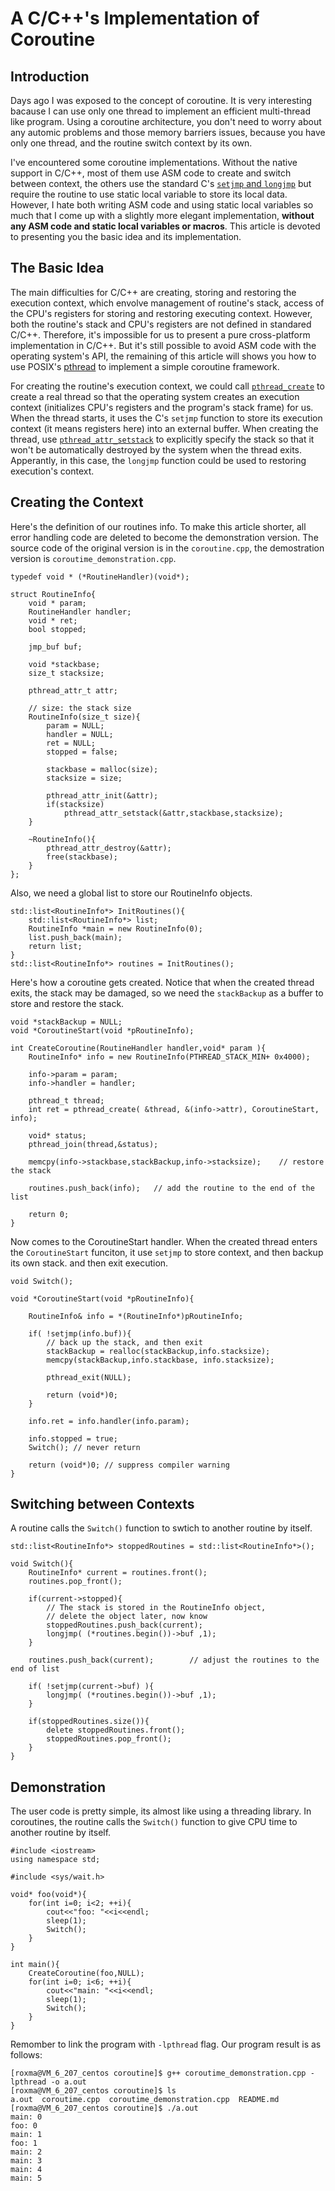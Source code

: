 # A C/C++'s Implementation of Coroutine



## Introduction ##

Days ago I was exposed to the concept of coroutine. It is very interesting bacause I can use only one thread to implement an efficient multi-thread like program. Using a coroutine architecture, you don't need to worry about any automic problems and those memory barriers issues, because you have only one thread, and the routine switch context by its own.

I've encountered some coroutine implementations. Without the native support in C/C++, most of them use ASM code to create and switch between context, the others use the standard C's [`setjmp` and `longjmp`](http://en.wikipedia.org/wiki/Setjmp.h) but require the routine to use static local variable to store its local data. However, I hate both writing ASM code and using static local variables so much that I come up with a slightly more elegant implementation, **without any ASM code and static local variables or macros**. This article is devoted to presenting you the basic idea and its implementation.



## The Basic Idea ##

The main difficulties for C/C++ are creating, storing and restoring the execution context, which envolve management of routine's stack, access of the CPU's registers for storing and restoring executing context. However, both the routine's stack and CPU's registers are not defined in standared C/C++. Therefore, it's impossible for us to present a pure cross-platform implementation in C/C++. But it's still possible to avoid ASM code with the operating system's API, the remaining of this article will shows you how to use POSIX's [pthread](https://computing.llnl.gov/tutorials/pthreads/) to implement a simple coroutine framework.

For creating the routine's execution context, we could call [`pthread_create`](https://computing.llnl.gov/tutorials/pthreads/man/pthread_create.txt) to create a real thread so that the operating system creates an execution context (initializes CPU's registers and the program's stack frame) for us. When the thread starts, it uses the C's `setjmp` function to store its execution context (it means registers here) into an external buffer. When creating the thread, use [`pthread_attr_setstack`](https://computing.llnl.gov/tutorials/pthreads/man/pthread_attr_setstack.txt) to explicitly specify the stack so that it won't be automatically destroyed by the system when the thread exits. Apperantly, in this case, the `longjmp` function could be used to restoring execution's context. 



## Creating the Context ##

Here's the definition of our routines info. To make this article shorter, all error handling code are deleted to become the demonstration version. The source code of the original version is in the `coroutine.cpp`, the demostration version is `coroutime_demonstration.cpp`.

``` cplusplus
typedef void * (*RoutineHandler)(void*);

struct RoutineInfo{
	void * param;
	RoutineHandler handler;
	void * ret;
	bool stopped;

	jmp_buf buf;
	
	void *stackbase;
	size_t stacksize;
	
	pthread_attr_t attr;
	
	// size: the stack size
	RoutineInfo(size_t size){
		param = NULL;
		handler = NULL;
		ret = NULL;
		stopped = false;

		stackbase = malloc(size);
		stacksize = size;

		pthread_attr_init(&attr);
		if(stacksize)
			pthread_attr_setstack(&attr,stackbase,stacksize);
	}
	
	~RoutineInfo(){
		pthread_attr_destroy(&attr);
		free(stackbase);
	}
};
```

Also, we need a global list to store our RoutineInfo objects.

``` cplusplus
std::list<RoutineInfo*> InitRoutines(){
	std::list<RoutineInfo*> list;
	RoutineInfo *main = new RoutineInfo(0);
	list.push_back(main);
	return list;
}
std::list<RoutineInfo*> routines = InitRoutines();
```

Here's how a coroutine gets created. Notice that when the created thread exits, the stack may be damaged, so we need the `stackBackup` as a buffer to store and restore the stack.

``` cplusplus
void *stackBackup = NULL;
void *CoroutineStart(void *pRoutineInfo);

int CreateCoroutine(RoutineHandler handler,void* param ){
	RoutineInfo* info = new RoutineInfo(PTHREAD_STACK_MIN+ 0x4000);

	info->param = param;
	info->handler = handler;

	pthread_t thread;
	int ret = pthread_create( &thread, &(info->attr), CoroutineStart, info);

	void* status;
	pthread_join(thread,&status);

	memcpy(info->stackbase,stackBackup,info->stacksize); 	// restore the stack

	routines.push_back(info); 	// add the routine to the end of the list
	
	return 0;
}
```

Now comes to the CoroutineStart handler. When the created thread enters the `CoroutineStart` funciton, it use `setjmp` to store context, and then backup its own stack. and then exit execution.

``` cplusplus
void Switch();

void *CoroutineStart(void *pRoutineInfo){

	RoutineInfo& info = *(RoutineInfo*)pRoutineInfo;

	if( !setjmp(info.buf)){	
		// back up the stack, and then exit
		stackBackup = realloc(stackBackup,info.stacksize);
		memcpy(stackBackup,info.stackbase, info.stacksize);

		pthread_exit(NULL);

		return (void*)0;
	}

	info.ret = info.handler(info.param);
	
	info.stopped = true;
	Switch(); // never return
	
	return (void*)0; // suppress compiler warning
}
```



## Switching between Contexts ##

A routine calls the `Switch()` function to swtich to another routine by itself.

``` cplusplus
std::list<RoutineInfo*> stoppedRoutines = std::list<RoutineInfo*>();

void Switch(){
	RoutineInfo* current = routines.front();
	routines.pop_front();
	
	if(current->stopped){
		// The stack is stored in the RoutineInfo object, 
		// delete the object later, now know
		stoppedRoutines.push_back(current);
		longjmp( (*routines.begin())->buf ,1);
	}
	
	routines.push_back(current);		// adjust the routines to the end of list
	
	if( !setjmp(current->buf) ){
		longjmp( (*routines.begin())->buf ,1);
	}
	
	if(stoppedRoutines.size()){
		delete stoppedRoutines.front();
		stoppedRoutines.pop_front();
	}
}
```



## Demonstration ##

The user code is pretty simple, its almost like using a threading library. In coroutines, the routine calls the `Switch()` function to give CPU time to another routine by itself.

``` cplusplus
#include <iostream>
using namespace std;

#include <sys/wait.h>

void* foo(void*){
	for(int i=0; i<2; ++i){
		cout<<"foo: "<<i<<endl;
		sleep(1);
		Switch();
	}
}

int main(){
	CreateCoroutine(foo,NULL);
	for(int i=0; i<6; ++i){
		cout<<"main: "<<i<<endl;
		sleep(1);
		Switch();
	}
}
```

Remomber to link the program with `-lpthread` flag. Our program result is as follows:

    [roxma@VM_6_207_centos coroutine]$ g++ coroutime_demonstration.cpp -lpthread -o a.out
    [roxma@VM_6_207_centos coroutine]$ ls
    a.out  coroutime.cpp  coroutime_demonstration.cpp  README.md
    [roxma@VM_6_207_centos coroutine]$ ./a.out
    main: 0
    foo: 0
    main: 1
    foo: 1
    main: 2
    main: 3
    main: 4
    main: 5
